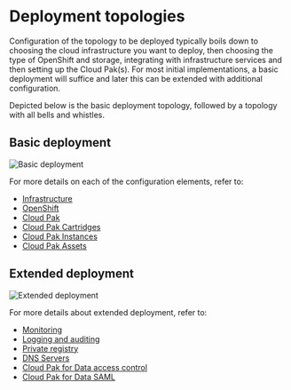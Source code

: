 # Deployment topologies

Configuration of the topology to be deployed typically boils down to choosing the cloud infrastructure you want to deploy, then choosing the type of OpenShift and storage, integrating with infrastructure services and then setting up the Cloud Pak(s). For most initial implementations, a basic deployment will suffice and later this can be extended with additional configuration.

Depicted below is the basic deployment topology, followed by a topology with all bells and whistles.

## Basic deployment
![Basic deployment](images/cloud-pak-context-deployment-basic.png)

For more details on each of the configuration elements, refer to:

* [Infrastructure](../../../30-reference/configuration/infrastructure)
* [OpenShift](../../../30-reference/configuration/openshift)
* [Cloud Pak](../../../30-reference/configuration/cloud-pak)
* [Cloud Pak Cartridges](../../../30-reference/configuration/cp4d-cartridges)
* [Cloud Pak Instances](../../../30-reference/configuration/cp4d-instances)
* [Cloud Pak Assets](../../../30-reference/configuration/cp4d-assets)

## Extended deployment
![Extended deployment](images/cloud-pak-context-deployment-full.png)

For more details about extended deployment, refer to:

* [Monitoring](../../../30-reference/configuration/monitoring)
* [Logging and auditing](../../../30-reference/configuration/logging-auditing)
* [Private registry](../../../30-reference/configuration/private-registry)
* [DNS Servers](../../../30-reference/configuration/dns)
* [Cloud Pak for Data access control](../../../30-reference/configuration/cp4d-access-control)
* [Cloud Pak for Data SAML](../../../30-reference/configuration/cp4d-saml)